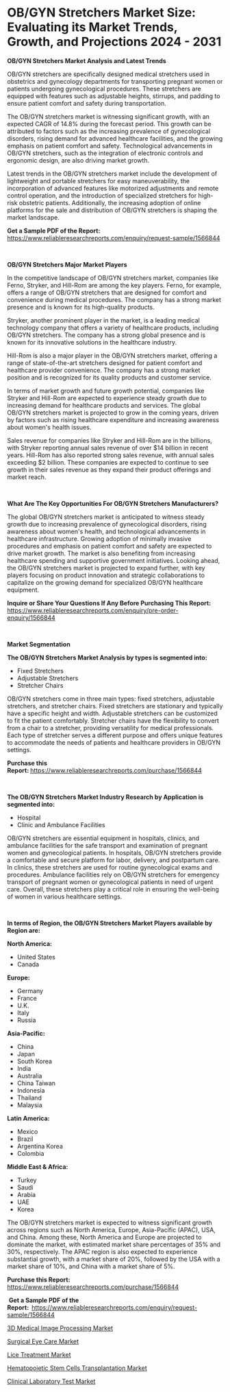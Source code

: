 <p><h1>OB/GYN Stretchers Market Size: Evaluating its Market Trends, Growth, and Projections 2024 - 2031</h1></p><p><strong>OB/GYN Stretchers Market Analysis and Latest Trends</strong></p>
<p><p>OB/GYN stretchers are specifically designed medical stretchers used in obstetrics and gynecology departments for transporting pregnant women or patients undergoing gynecological procedures. These stretchers are equipped with features such as adjustable heights, stirrups, and padding to ensure patient comfort and safety during transportation.</p><p>The OB/GYN stretchers market is witnessing significant growth, with an expected CAGR of 14.8% during the forecast period. This growth can be attributed to factors such as the increasing prevalence of gynecological disorders, rising demand for advanced healthcare facilities, and the growing emphasis on patient comfort and safety. Technological advancements in OB/GYN stretchers, such as the integration of electronic controls and ergonomic design, are also driving market growth.</p><p>Latest trends in the OB/GYN stretchers market include the development of lightweight and portable stretchers for easy maneuverability, the incorporation of advanced features like motorized adjustments and remote control operation, and the introduction of specialized stretchers for high-risk obstetric patients. Additionally, the increasing adoption of online platforms for the sale and distribution of OB/GYN stretchers is shaping the market landscape.</p></p>
<p><strong>Get a Sample PDF of the Report:&nbsp;</strong> <a href="https://www.reliableresearchreports.com/enquiry/request-sample/1566844">https://www.reliableresearchreports.com/enquiry/request-sample/1566844</a></p>
<p>&nbsp;</p>
<p><strong>OB/GYN Stretchers Major Market Players</strong></p>
<p><p>In the competitive landscape of OB/GYN stretchers market, companies like Ferno, Stryker, and Hill-Rom are among the key players. Ferno, for example, offers a range of OB/GYN stretchers that are designed for comfort and convenience during medical procedures. The company has a strong market presence and is known for its high-quality products.</p><p>Stryker, another prominent player in the market, is a leading medical technology company that offers a variety of healthcare products, including OB/GYN stretchers. The company has a strong global presence and is known for its innovative solutions in the healthcare industry.</p><p>Hill-Rom is also a major player in the OB/GYN stretchers market, offering a range of state-of-the-art stretchers designed for patient comfort and healthcare provider convenience. The company has a strong market position and is recognized for its quality products and customer service.</p><p>In terms of market growth and future growth potential, companies like Stryker and Hill-Rom are expected to experience steady growth due to increasing demand for healthcare products and services. The global OB/GYN stretchers market is projected to grow in the coming years, driven by factors such as rising healthcare expenditure and increasing awareness about women's health issues.</p><p>Sales revenue for companies like Stryker and Hill-Rom are in the billions, with Stryker reporting annual sales revenue of over $14 billion in recent years. Hill-Rom has also reported strong sales revenue, with annual sales exceeding $2 billion. These companies are expected to continue to see growth in their sales revenue as they expand their product offerings and market reach.</p></p>
<p>&nbsp;</p>
<p><strong>What Are The Key Opportunities For OB/GYN Stretchers Manufacturers?</strong></p>
<p><p>The global OB/GYN stretchers market is anticipated to witness steady growth due to increasing prevalence of gynecological disorders, rising awareness about women's health, and technological advancements in healthcare infrastructure. Growing adoption of minimally invasive procedures and emphasis on patient comfort and safety are expected to drive market growth. The market is also benefiting from increasing healthcare spending and supportive government initiatives. Looking ahead, the OB/GYN stretchers market is projected to expand further, with key players focusing on product innovation and strategic collaborations to capitalize on the growing demand for specialized OB/GYN healthcare equipment.</p></p>
<p><strong>Inquire or Share Your Questions If Any Before Purchasing This Report:</strong> <a href="https://www.reliableresearchreports.com/enquiry/pre-order-enquiry/1566844">https://www.reliableresearchreports.com/enquiry/pre-order-enquiry/1566844</a></p>
<p>&nbsp;</p>
<p><strong>Market Segmentation</strong></p>
<p><strong>The OB/GYN Stretchers Market Analysis by types is segmented into:</strong></p>
<p><ul><li>Fixed Stretchers</li><li>Adjustable Stretchers</li><li>Stretcher Chairs</li></ul></p>
<p><p>OB/GYN stretchers come in three main types: fixed stretchers, adjustable stretchers, and stretcher chairs. Fixed stretchers are stationary and typically have a specific height and width. Adjustable stretchers can be customized to fit the patient comfortably. Stretcher chairs have the flexibility to convert from a chair to a stretcher, providing versatility for medical professionals. Each type of stretcher serves a different purpose and offers unique features to accommodate the needs of patients and healthcare providers in OB/GYN settings.</p></p>
<p><strong>Purchase this Report:&nbsp;</strong><a href="https://www.reliableresearchreports.com/purchase/1566844">https://www.reliableresearchreports.com/purchase/1566844</a></p>
<p>&nbsp;</p>
<p><strong>The OB/GYN Stretchers Market Industry Research by Application is segmented into:</strong></p>
<p><ul><li>Hospital</li><li>Clinic and Ambulance Facilities</li></ul></p>
<p><p>OB/GYN stretchers are essential equipment in hospitals, clinics, and ambulance facilities for the safe transport and examination of pregnant women and gynecological patients. In hospitals, OB/GYN stretchers provide a comfortable and secure platform for labor, delivery, and postpartum care. In clinics, these stretchers are used for routine gynecological exams and procedures. Ambulance facilities rely on OB/GYN stretchers for emergency transport of pregnant women or gynecological patients in need of urgent care. Overall, these stretchers play a critical role in ensuring the well-being of women in various healthcare settings.</p></p>
<p>&nbsp;</p>
<p><strong>In terms of Region, the OB/GYN Stretchers Market Players available by Region are:</strong></p>
<p>
    <p> <strong> North America: </strong>
        <ul>
            <li>United States</li>
            <li>Canada</li>
        </ul>
        </p> 
    <p> <strong> Europe: </strong>
        <ul>
            <li>Germany</li>
            <li>France</li>
            <li>U.K.</li>
            <li>Italy</li>
            <li>Russia</li>
        </ul>
        </p> 
    <p> <strong> Asia-Pacific: </strong>
        <ul>
            <li>China</li>
            <li>Japan</li>
            <li>South Korea</li>
            <li>India</li>
            <li>Australia</li>
            <li>China Taiwan</li>
            <li>Indonesia</li>
            <li>Thailand</li>
            <li>Malaysia</li>
        </ul>
        </p> 
    <p> <strong> Latin America: </strong>
        <ul>
            <li>Mexico</li>
            <li>Brazil</li>
            <li>Argentina Korea</li>
            <li>Colombia</li>
        </ul>
        </p> 
    <p> <strong> Middle East & Africa: </strong>
        <ul>
            <li>Turkey</li>
            <li>Saudi</li>
            <li>Arabia</li>
            <li>UAE</li>
            <li>Korea</li>
        </ul>
    </p>
    </p>
<p><p>The OB/GYN stretchers market is expected to witness significant growth across regions such as North America, Europe, Asia-Pacific (APAC), USA, and China. Among these, North America and Europe are projected to dominate the market, with estimated market share percentages of 35% and 30%, respectively. The APAC region is also expected to experience substantial growth, with a market share of 20%, followed by the USA with a market share of 10%, and China with a market share of 5%.</p></p>
<p><strong>Purchase this Report: </strong><a href="https://www.reliableresearchreports.com/purchase/1566844">https://www.reliableresearchreports.com/purchase/1566844</a></p>
<p>&nbsp;<strong>Get a Sample PDF of the Report:&nbsp;&nbsp;</strong><a href="https://www.reliableresearchreports.com/enquiry/request-sample/1566844">https://www.reliableresearchreports.com/enquiry/request-sample/1566844</a></p>
<p><strong></strong></p>
<p><p><a href="https://medium.com/@danmacdonald740/3d-medical-image-processing-market-size-market-outlook-and-market-forecast-2024-to-2031-9546275c8262">3D Medical Image Processing Market</a></p><p><a href="https://medium.com/@danmacdonald740/surgical-eye-care-market-size-cagr-trends-2024-2030-e1eee8ae822b">Surgical Eye Care Market</a></p><p><a href="https://medium.com/@danmacdonald740/analyzing-lice-treatment-market-global-industry-perspective-and-forecast-2024-to-2031-a4acd4ff707a">Lice Treatment Market</a></p><p><a href="https://medium.com/@danmacdonald740/analyzing-hematopoietic-stem-cells-transplantation-market-global-industry-perspective-and-forecast-c47e8eb63a88">Hematopoietic Stem Cells Transplantation Market</a></p><p><a href="https://medium.com/@danmacdonald740/clinical-laboratory-test-nbsp-market-focuses-on-market-share-size-and-projected-forecast-till-2031-228e456c59d1">Clinical Laboratory Test Market</a></p></p>